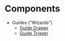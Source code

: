 # Components

- Guides ("Wizards")
  - [Guide Drawer](guide-drawer.md)
  - [Guide Trigger](guide-trigger.md)
